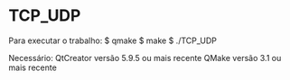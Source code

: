 # TCP_UDP
Para executar o trabalho:
$ qmake
$ make
$ ./TCP_UDP

Necessário:
QtCreator versão 5.9.5 ou mais recente
QMake versão 3.1 ou mais recente
